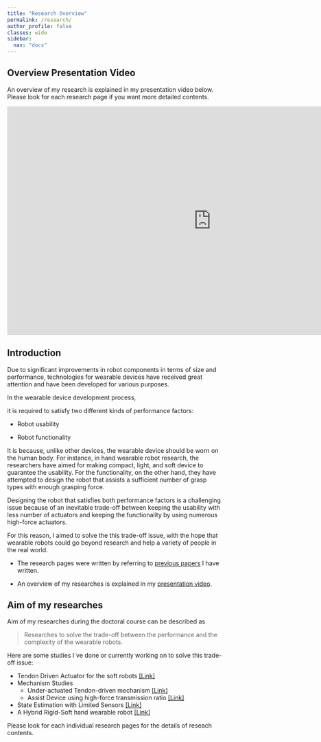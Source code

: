 ```yaml
---
title: "Research Overview"
permalink: /research/
author_profile: false
classes: wide
sidebar:
  nav: "docs"
---
```


**Overview Presentation Video**
---

An overview of my research is explained in my presentation video below. Please look for each research page if you want more detailed contents.

<iframe width="950" height="534" src="https://www.youtube.com/embed/IMUZDQrXGGo" title="YouTube video player" frameborder="0" allow="accelerometer; autoplay; clipboard-write; encrypted-media; gyroscope; picture-in-picture" allowfullscreen></iframe>

**Introduction**
---

Due to significant improvements in robot components in terms of size and performance, technologies for wearable devices have received great attention and have been developed for various purposes. 

In the wearable device development process, 

it is required to satisfy two different kinds of performance factors:

- Robot usability

- Robot functionality

It is because, unlike other devices, the wearable device should be worn on the human body. For instance, in hand wearable robot research, the researchers have aimed for making compact, light, and soft device to guarantee the usability. For the functionality, on the other hand, they have attempted to design the robot that assists a sufficient number of grasp types with enough grasping force. 

Designing the robot that satisfies both performance factors is a challenging issue because of an inevitable trade-off between keeping the usability with less number of actuators and keeping the functionality by using numerous high-force actuators. 

For this reason, I aimed to solve the this trade-off issue, with the hope that wearable robots could go beyond research and help a variety of people in the real world. 

* The research pages were written by referring to [previous papers][publication] I have written.

* An overview of my researches is explained in my [presentation video][video_link].

**Aim of my researches**
---
Aim of my researches during the doctoral course can be described as 

 > Researches to solve the trade-off between the performance and the complexity of the wearable robots.

Here are some studies I`ve done or currently working on to solve this trade-off issue:

- Tendon Driven Actuator for the soft robots [[Link]][TendonDrivenActuator] 
- Mechanism Studies
  - Under-actuated Tendon-driven mechanism [[Link]][UATDM]
  - Assist Device using high-force transmission ratio [[Link]][GRIPIT]
- State Estimation with Limited Sensors [[Link]][EXOIndex]
- A Hybrid Rigid-Soft hand wearable robot [[Link]][EXOShell]

Please look for each individual research pages for the details of reseach contents. 

[publication]: /publications/
[video_link]: /research/#overview-presentation-video
[TendonDrivenActuator]: /research/actuator
[UATDM]: /research/tdm
[GRIPIT]: /research/gripit
[EXOIndex]: /research/exogloveindex
[EXOShell]: /research/exogloveshell
